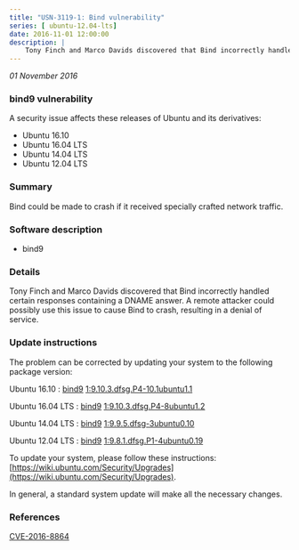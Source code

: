 ```yaml
---
title: "USN-3119-1: Bind vulnerability"
series: [ ubuntu-12.04-lts]
date: 2016-11-01 12:00:00
description: |
    Tony Finch and Marco Davids discovered that Bind incorrectly handled certain responses containing a DNAME answer. A remote attacker could possibly use this issue to cause Bind to crash, resulting in a denial of service. 
--- 
```

 
 

*01 November 2016*

### bind9 vulnerability

A security issue affects these releases of Ubuntu and its derivatives:

* Ubuntu 16.10
* Ubuntu 16.04 LTS
* Ubuntu 14.04 LTS
* Ubuntu 12.04 LTS

### Summary

Bind could be made to crash if it received specially crafted network traffic.

### Software description

* bind9 

### Details

Tony Finch and Marco Davids discovered that Bind incorrectly handled certain responses containing a DNAME answer. A remote attacker could possibly use this issue to cause Bind to crash, resulting in a denial of service. 

### Update instructions

The problem can be corrected by updating your system to the following package version:

Ubuntu 16.10
 : [bind9](https://launchpad.net/ubuntu/+source/bind9) <span> [1:9.10.3.dfsg.P4-10.1ubuntu1.1](https://launchpad.net/ubuntu/+source/bind9/1:9.10.3.dfsg.P4-10.1ubuntu1.1) </span> 

Ubuntu 16.04 LTS
 : [bind9](https://launchpad.net/ubuntu/+source/bind9) <span> [1:9.10.3.dfsg.P4-8ubuntu1.2](https://launchpad.net/ubuntu/+source/bind9/1:9.10.3.dfsg.P4-8ubuntu1.2) </span> 

Ubuntu 14.04 LTS
 : [bind9](https://launchpad.net/ubuntu/+source/bind9) <span> [1:9.9.5.dfsg-3ubuntu0.10](https://launchpad.net/ubuntu/+source/bind9/1:9.9.5.dfsg-3ubuntu0.10) </span> 

Ubuntu 12.04 LTS
 : [bind9](https://launchpad.net/ubuntu/+source/bind9) <span> [1:9.8.1.dfsg.P1-4ubuntu0.19](https://launchpad.net/ubuntu/+source/bind9/1:9.8.1.dfsg.P1-4ubuntu0.19) </span> 

To update your system, please follow these instructions: [https://wiki.ubuntu.com/Security/Upgrades](https://wiki.ubuntu.com/Security/Upgrades).

In general, a standard system update will make all the necessary changes. 

### References

 
 [CVE-2016-8864](http://people.ubuntu.com/~ubuntu-security/cve/CVE-2016-8864)
 

